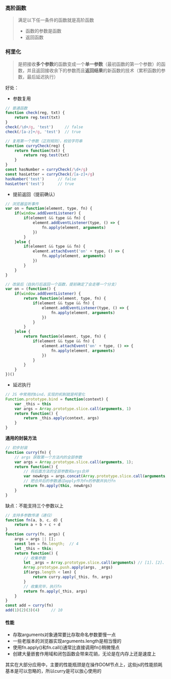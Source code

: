 ### 高阶函数

> 满足以下任一条件的函数就是高阶函数
>
> * 函数的参数是函数
> * 返回函数

### 柯里化

> 是把接收**多个参数**的函数变成一个**单一参数**（最初函数的第一个参数）的函数，并且返回接收余下的参数而且**返回结果**的新函数的技术（累积函数的参数，最后延迟执行）

好处：

* 参数复用

```js
// 普通函数
function check(reg, txt) {
    return reg.test(txt)
}
check(/\d+/g, 'test')     // false
check(/[a-z]+/g, 'test')  // true

// 复用第一个参数（正则规则），校验字符串
function curryCheck(reg) {
    return function(txt) {
        return reg.test(txt)
    }
}
const hasNumber = curryCheck(/\d+/g)
const hasLetter = curryCheck(/[a-z]+/g)
hasNumber('test')      // false
hasLetter('test')      // true
```

* 提前返回（提前确认）

```js
// 浏览器监听事件
var on = function(element, type, fn) {
    if(window.addEventListener) {
        if(element && type && fn) {
            element.addEventListener(type, () => {
                fn.apply(element, arguments)
            })
        }
    }else {
        if(element && type && fn) {
            element.attachEvent('on' + type, () => {
                fn.apply(element, arguments)
            })
        }
    }
}

// 改装后（自执行后返回一个函数，提前确定了会走哪一个分支）
var on = (function() {
    if(window.addEventListener) {
        return function(element, type, fn) {
            if(element && type && fn) {
                element.addEventListener(type, () => {
                    fn.apply(element, arguments)
                })
            }
        }
    }else {
        return function(element, type, fn) {
            if(element && type && fn) {
                element.attachEvent('on' + type, () => {
                    fn.apply(element, arguments)
                })
            }
        }
    }
})()
```

* 延迟执行

```js
// JS 中常用的bind，实现的机制就是柯里化
Function.prototype.bind = function(context) {
    var _this = this
    var args = Array.prototype.slice.call(arguments, 1)    
    return function() {
        return _this.apply(context, args)
    }
}
```

**通用的封装方法**

```js
// 初步封装
function curry(fn) {
    // args 获取第一个方法内的全部参数
    var args = Array.prototype.slice.call(arguments, 1);
    return function() {
        // 将后面方法的全部参数和args合并
        var newArgs = args.concat(Array.prototype.slice.call(arguments, 1))
        // 把合并后的参数通过apply作为fn的参数并执行fn
        return fn.apply(this, newArgs)
    }
}
```

缺点：不能支持三个参数以上

```js
// 支持多参数传递（递归）
function fn(a, b, c, d) {
    return a + b + c + d
}
function curry(fn, args) {
    args = args || [];
    const len = fn.length;  // 4
    let _this = this;
    return function() {
        // 收集参数
        let _args = Array.prototype.slice.call(arguments) // [1]、[2]、[3]、[4]
        Array.prototype.push.apply(args, _args)
        if(args.length < len) {
            return curry.apply(_this, fn, args)
        }
        // 收集完毕，执行fn
        return fn.apply(_this, args)
    }
}
const add = curry(fn)
add(1)(2)(3)(4)     // 10
```

#### 性能

* 存取arguments对象通常要比存取命名参数要慢一点
* 一些老版本的浏览器实现arguments.length是相当慢的
* 使用fn.apply\(\)和fn.call\(\)通常比直接调用fn\(\)稍微慢点
* 创建大量嵌套作用域和闭包函数会带来花销，无论是在内存上还是速度上

其实在大部分应用中，主要的性能瓶颈是在操作DOM节点上，这些js的性能损耗基本是可以忽略的，所以curry是可以放心使用的

